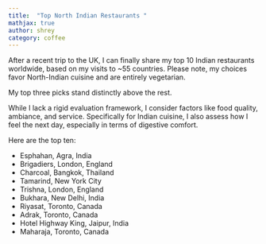 ```yaml
---
title:  "Top North Indian Restaurants "
mathjax: true
author: shrey
category: coffee
---
```


After a recent trip to the UK, I can finally share my top 10 Indian restaurants worldwide, based on my visits to ~55 countries. Please note, my choices favor North-Indian cuisine and are entirely vegetarian.

My top three picks stand distinctly above the rest. 

While I lack a rigid evaluation framework, I consider factors like food quality, ambiance, and service. Specifically for Indian cuisine, I also assess how I feel the next day, especially in terms of digestive comfort.

Here are the top ten: 

- Esphahan, Agra, India
- Brigadiers, London, England
- Charcoal, Bangkok, Thailand
- Tamarind, New York City
- Trishna, London, England
- Bukhara, New Delhi, India
- Riyasat, Toronto, Canada
- Adrak, Toronto, Canada
- Hotel Highway King, Jaipur, India
- Maharaja, Toronto, Canada
